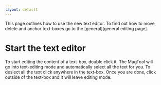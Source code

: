 ```yaml
---
layout: default
---
```


This page outlines how to use the new text editor. To find out how to move, delete and anchor text-boxes go to the [general][general editing page].

# Start the text editor
<!-- [[TOC]] -->
To start editing the content of a text-box, double click it. The MagTool will go into text-editing mode and automatically select all the text for you. To deslect all the text click anywhere in the text-box. Once you are done, click outside of the text-box and it will leave editing mode.

[general]: https://github.com/NAPWebProductionEditTeam/MagTool2/issues
